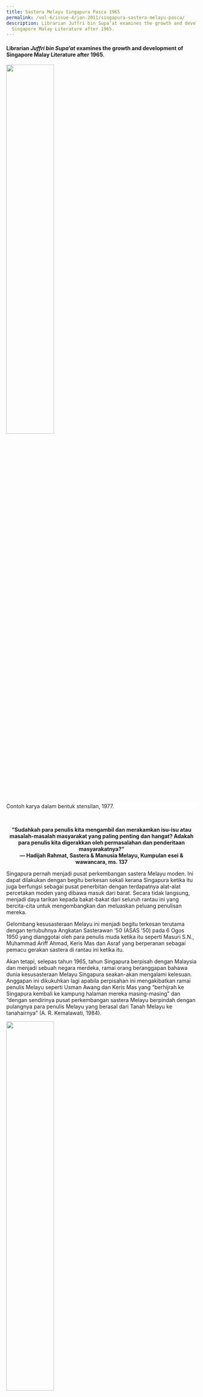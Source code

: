 ```yaml
---
title: Sastera Melayu Singapura Pasca 1965
permalink: /vol-6/issue-4/jan-2011/singapura-sastera-melayu-pasca/
description: Librarian Juffri bin Supa’at examines the growth and development of
  Singapore Malay Literature after 1965.
---
```

#### Librarian *Juffri bin Supa’at* examines the growth and development of Singapore Malay Literature after 1965.

<img style="width:50%;" src="/images/Vol%206%20issue%204/SasteraMelayu/Friday,%20Dec%2009,%202005%20(5a).jpg">
 <div style="background-color: white;">Contoh karya dalam bentuk stensilan, 1977.</div>

   
<center><b>“Sudahkah para penulis kita mengambil dan merakamkan isu-isu atau masalah-masalah masyarakat yang paling penting dan hangat? Adakah para penulis kita digerakkan oleh permasalahan dan penderitaan masyarakatnya?”<br> — Hadijah Rahmat, Sastera &amp; Manusia Melayu, Kumpulan esei &amp; wawancara, ms. 137</b></center>

Singapura pernah menjadi pusat perkembangan sastera Melayu moden. Ini dapat dilakukan dengan begitu berkesan sekali kerana Singapura ketika itu juga berfungsi sebagai pusat penerbitan dengan terdapatnya alat-alat percetakan moden yang dibawa masuk dari barat. Secara tidak langsung, menjadi daya tarikan kepada bakat-bakat dari seluruh rantau ini yang bercita-cita untuk mengembangkan dan meluaskan peluang penulisan mereka.

Gelombang kesusasteraan Melayu ini menjadi begitu terkesan terutama dengan tertubuhnya Angkatan Sasterawan ’50 (ASAS ’50) pada 6 Ogos 1950 yang dianggotai oleh para penulis muda ketika itu seperti Masuri S.N., Muhammad Ariff Ahmad, Keris Mas dan Asraf yang berperanan sebagai pemacu gerakan sastera di rantau ini ketika itu.

Akan tetapi, selepas tahun 1965, tahun Singapura berpisah dengan Malaysia dan menjadi sebuah negara merdeka, ramai orang beranggapan bahawa dunia kesusasteraan Melayu Singapura seakan-akan mengalami kelesuan. Anggapan ini dikukuhkan lagi apabila perpisahan ini mengakibatkan ramai penulis Melayu seperti Usman Awang dan Keris Mas yang “berhijrah ke Singapura kembali ke kampung halaman mereka masing-masing” dan “dengan sendirinya pusat perkembangan sastera Melayu berpindah dengan pulangnya para penulis Melayu yang berasal dari Tanah Melayu ke tanahairnya” (A. R. Kemalawati, 1984).

<img style="width:50%;" src="/images/Vol%206%20issue%204/SasteraMelayu/Friday,%20Dec%2009,%202005%20(4).jpg">
 <div style="background-color: white;">Karya Masuri S.N. dalam bentuk stensilan, 1977.</div>

Meskipun ramai yang bertanggapan begitu, sastera Melayu di Singapura tetap berkembang. Walaupun perkembangan tersebut tidak serancak sebelum perpisahan tetapi “malangnya perkembangan kesusasteraan Melayu Singapura selepas peristiwa ini tidak banyak diketahui dan tidak banyak diperkatakan orang” (Mohd Latiff Mohd, 1982).

Masih terdapat karya-karya sastera yang masih terus dilahirkan walaupun menurut Masuri (1983), kebanyakan karya sastera Melayu di Singapura, terutama yang dihasilkan pada tahun 1965–1969 masih lagi terikat dan terkait dengan sastera Melayu di Malaysia. Hal ini berlaku kerana pada tahun-tahun awal perpisahan ini para penulis karya kreatif di Singapura “masih terus merasakan bahawa mereka adalah sebahagian dari masyarakat penulis di Malaysia” kerana penggunaan bahasa dan media yang sama. Oleh itu, kegiatan penulisan ini masih lagi diteruskan “secara sebadan dan senyawa dengan perkembangan sastera Melayu dalam erti yang seluas-luasnya”.

Selain pengaruh bahasa, budaya dan hubungan Singapura dan Malaysia yang masih terkait, kehadiran para penulis seperti Masuri, Harun Aminurashid (Har) dan Muhammad Ariff Ahmad (Mas) daripada generasi awal masih terus mempengaruhi lapangan kesusasteraan tanahair. Oleh itu, corak identiti sastera Singapura masih tidak banyak perbezaan. Antara karya sastera yang dihasilkan pada masa ini ialah drama *Adam Kena Hujan* oleh Mas, kumpulan puisi *Bunga Pahit* oleh Masuri S.N. dan novel *Sultan Mahmud Shah Melaka* dan *Peristiwa Laksamana Cheng Ho ka-Melaka* oleh Har.

Novel *Mail Mau Kawin* yang terbit pada tahun 1976 merupakan novel yang pertama ditulis oleh penulis Singapura selepas tahun 1965 dan mempunyai tema dan latar berkisar kehidupan moden di Singapura. Novel *Mail Mau Kawin* tulisan Mas telah menyentuh kehidupan generasi muda Singapura yang cuba mencari tempat dalam arus pesat perbandaran dalam mengejar impian mereka. Tema yang sedemikan mungkin sebagai cerminan keadaan pada tahun 70-an; tahun-tahun pembangunan bandar. Pada masa yang sama, masyarakat Melayu cuba menyesuaikan diri dengan keadaan hidup yang berbeza; perpindahan dari kampung ke rumah pangsa serta perubahan lanskap ekonomi Singapura ketika itu yang bergerak ke arah perindustrian.

<img style="width:80%;" src="/images/Vol%206%20issue%204/SasteraMelayu/Hak%20cipta.jpg">
 <div style="background-color: white;"><i>Hak cipta terpelihara, Pustaka Nasional, 1976; Hak cipta terpelihara, Pustaka Nasional, 1996.</i></div>

Pada tahun-tahun 70-an juga muncul kumpulan penulispenulis muda seperti Mohamed Latiff Mohamed, Djamal Tukimin, Haron Abdul Majid, Noor Hidayat, Bahri Rajib dan Ajaki yang melahirkan karya-karya yang agak berbeza dengan penulis-penulis generasi sebelumnya.

Namun, karya-karya yang dihasilkan masih lagi berkisar kepada tema dan latar yang berkaitan dengan perpisahan dua negara tersebut. Hal ini mungkin berlaku disebabkan perpisahan yang agak mengejutkan itu. Banyak karya sama ada yang berbentuk cerpen atau puisi memaparkan kemiskinan dan ketegangan politik dalam tahun-tahun 60-an. Karyakarya yang mewarnai kehidupan masyarakat Melayu ketika itu hinggalah ke detik perpisahan seperti yang terdapat dalam antologi cerpen *Dua Persimpangan*.

Pada masa itu juga, kebanyakan penerbitan sastera tersiar di suratkhabar, surat berita persatuan-persatuan bahasa dan sastera selain dalam bentuk stensilan. Persatuan Bahasa Melayu Universiti Kebangsaan Singapura umpamanya telah menerbitkan *Jejak Kembara* yang “diketuai oleh Rasiah Halil dan Hadijah Rahmat” (Mana Sikana, 2003, ms. 24).

Sekumpulan penulis-penulis muda sudut penulis Perpustakaan Toa Payoh pula telah menerbitkan siri *Gema Pustaka*. Siri ini memuatkan tulisan ahli kumpulan tersebut menjadi wadah untuk mengasah “bakat ahli-ahli yang masih berada di tahap percubaan” (A Rahim Basri, 1985).

<img style="width:50%;" src="/images/Vol%206%20issue%204/SasteraMelayu/gema%20pustaka1.jpg">
 <div style="background-color: white;"><i> Gema Pustaka 5</i> . Hak cipta terpelihara. Sudut Penulis Perpustakaan Cawangan Toa Payoh, 1985.</div>

Pada akhir tahun-tahun 80-an dan 90-an, perkembangan yang menarik berlaku dengan kemunculan ramai penulis muda yang kebanyakannya dilahirkan selepas tahun 1965. Selain terlibat dengan kegiatan-kegiatan persuratan melalui pertubuhan yang sedia ada, tumbuh juga kumpulan-kumpulan seperti Kupuja (Kumpulan Pemuisi Remaja) yang juga merupakan anggota muda ASAS ’50 dan KAMUS (Kumpulan Angkatan Muda Sastera).

Pada tahun 1994, terbit beberapa buah novel yang dihasilkan daripada bengkel penulisan sastera remaja yang diadakan di Singapura pada November 1992 dan Februari 1993 anjuran Badan Kesenian Melayu Singapura, Mendaki dan Dewan Bahasa dan Pustaka, Malaysia. Antaranya ialah *Nazri Aswandi* dan *Rindu Emilia* tulisan Mohd Rafi Abu Bakar dan Junaidah Mohd Sali. Tema novel-novel ini berkisar kehidupan remaja seperti konflik dalam persekolahan dan cinta yang berlatarkan kehidupan di kota Singa ketika itu.

<img style="width:50%;" src="/images/Vol%206%20issue%204/SasteraMelayu/nazri.jpg">
 <div style="background-color: white;">Hak cipta terpelihara, Dewan Bahasa dan Pustaka, 1994.</div>

Pada dekad ini juga beberapa orang penulis yang mula bergiat pada awal 80-an telah mula mengorak langkah dan memperlihatkan ketajaman mata pena mereka. Dua orang penulis daripada mereka ialah Isa Kamari dan Johar Buang. Isa Kamari membina tapak karya-karyanya bersandarkan sejarah yang mempunyai daya penceritaan tersendiri melalui novel-novelnya seperti *Satu Bumi*, *Atas Nama Cinta* dan *Memeluk Gerhana*. Johar Buang pula menjadi pengorak sastera berbentuk sufi melalui cerpen dan puisinya. Antara karya beliau termasuklah *Kisah seorang zahid* dan *Perahu Melayu di lautan Khulzum*.

<img style="width:80%;" src="/images/Vol%206%20issue%204/SasteraMelayu/Nazri_1.jpg">
 <div style="background-color: white;"><i>Hak cipta terpelihara, Pustaka Melayu Publisher, 1998; Hak cipta terpelihara, Jahabersa, 2006.</i></div>

Sayembara sastera yang sering dianjurkan pada dekaddekad kebelakangan ini juga merupakan satu dorongan untuk menggalakkan penghasilan karya seperti Sayembara Watan I &amp; II serta Sayembara Novel Temasik. Novel-novel yang dihasilkan telah memaparkan berbagai isu masa kini yang menyentuh keadaan masyarakat, pendidikan dan ekonomi. Sayembara Novel Watan umpamanya telah menghasilkan lebih daripada 20 buah novel. Antara karyakarya yang ialah *Kesal* oleh Mohd Ikhlash Abdullah dan *Kuman* oleh Dehliez.

Kini, dengan pelbagai inisiatif untuk mengembangkan kesenian di Singapura, sudah tentu kita dapat menjangkakan hasil-hasil karya yang lebih menarik dan bermutu tinggi daripada para penulis kita pada masa hadapan. Mungkin juga terdapat ruang dan wadah untuk para penulis bereksperimen dan menggabungkan pelbagai media untuk melahirkan karya sastera yang lebih dinamik.

Yang pasti, kita dapat menjangkakan bahawa sastera Melayu di Singapura akan terus berkembang sebagaimana yang berlaku pada pasca 1965. Secara sedar atau tidak, kesinambungan ini telah membina laluan untuk mengembangkan jalur kesusasteraan Singapura. Meskipun berbeza, sastera Melayu Singapura tetap turut sama memberikan sumbangan bermakna dalam pembangunan sastera Melayu di nusantara disamping mencari peluang meneroka ruang-ruang persuratan di persada dunia.

#### **Singapore Malay Literature Post-1965**

Before 1965, Singapore was the centre of publishing in the region. This was due in part to the wealth of modern printing equipment it owned in advance of its neighbours, which attracted Malay authors from far and wide who sought to expand their publishing opportunities. In this way, Singapore played a key role in the development of modern Malay literature.

After the separation of Singapore from Malaysia in 1965, many anticipated that Singapore Malay Literature would face a bleak future, especially with the departure of many literary giants in the community — such as Usman Awang and Keris Mas — who decided to leave Singapore for their home country. Instead, Malay literature in Singapore continued to flourish despite the initial slow pace of development, and we can expect it to continue to grow.

Although differing from other bodies of Malay literature in the region, Singapore Malay Literature makes a significant and meaningful contribution to the development of Malay Literature as a whole, while simultaneously exploring opportunities on the global stage.

**Penulis menghargai usahasama Tajudin Jaffar, Setiausaha, Majlis Bahasa Melayu Singapura, yang mengulas makalah ini.**

<br>
<div style="background-color: white;">
<br>
<img src="/images/Authors/Juffri.jpg" style="width: 100px; height: 100px;">
<center><b>Juffri Bin Supa’at</b><br> Librarian<br>Lee Kong Chian Reference Library<br>National Library</center> </div>

#### **RUJUKAN**
      
A R Kemalawati, “[Singapura Main Peranan](http://eresources.nlb.gov.sg/newspapers/Digitised/Article/straitstimes19840329-1.2.87.11),” _Straits Times_, 29 March 1984, 4. (From NewspaperSG)

Dehliez, _[Kuman](https://eservice.nlb.gov.sg/item_holding.aspx?bid=11488468)_ (Singapura: Pustaka Nasional, 2002). (Call no. RSING 899.283 DEH)

Hadijah Rahmat, _Sastera Dan Manusia Melayu Baru. Kumpulan Esei &amp; Wawancara_ (Persatuan Wartawan Melayu Singapura, 1998)  
  
Harun Aminurrashid, _[Sultan Mahmud Shah Melaka](https://eservice.nlb.gov.sg/item_holding.aspx?bid=4183838)_ (Singapura: Pustaka Melayu, 1967). (Call no. Malay RSEA 899.13 HAR)

Harun Aminurrashid, _[Peristiwa Laksamana Cheng Ho ka-Melaka](https://eservice.nlb.gov.sg/item_holding.aspx?bid=4140295)_ (Singapura: Pustaka Melayu, 1969). (Call no. Malay RCLOS 899.2305 HAR)

Haron A. Rahman, “[Muncul Generasi Penulis Berjiwa Ke Singapuraan](http://eresources.nlb.gov.sg/newspapers/Digitised/Article/straitstimes19830118-1.2.197.8.2),”_Straits Times,_ 18 January 1983, 4. (From NewspaperSG)

Isa Kamari, _[Satu Bumi](https://eservice.nlb.gov.sg/item_holding.aspx?bid=9214039)_ (Singapura: Pustaka Melayu Publisher, 1998). (Call no. Malay RSING 899.28 ISA)

Isa Kamari, _[Atas Nama Cinta](https://eservice.nlb.gov.sg/item_holding.aspx?bid=12801985)_ (Kuala Lumpur: Al-Ameen Serve Holdings, 2006). (Call no. Malay RSING 899.283 ISA)

Isa Kamari, _[Memeluk Gerhana](https://eservice.nlb.gov.sg/item_holding.aspx?bid=12877827)_ (Kuala Lumpur: Al-Ameen Serve Holdings, 2007). (Call no. Malay R 899.283 ISA)

Johar Buang, _[Kisah Seorang Zahid](https://eservice.nlb.gov.sg/item_holding.aspx?bid=6529528)_ (Kuala Lumpur: Dewan Bahasa dan Pustaka, 1992). (Call no. Malay RSING 899.2305 JOH)

Junaidah Mohd Sali, _[Rindu Emilia](https://eservice.nlb.gov.sg/item_holding.aspx?bid=7029729)_ (Kuala Lumpur: Dewan Bahasa dan Pustaka, 1994(. (Call no. Malay RSING S899.2305 JUN)

Majlis Pusat Pertubuhan-pertubuhan Budaya Melayu Singapura, _[Sedekad Hadiah Sastera 1973­­­–83](https://eservice.nlb.gov.sg/item_holding.aspx?bid=4078152)_ (Singapura: Majlis Pusat Pertubuhan-Pertubuhan Budaya Melayu Singapura, 1983). (Call no. Malay RSING q899.2300625957 SED)

Mana Sikana, _[Sastera Singapura Dan Malaysia Di Era Pascamoden](https://eservice.nlb.gov.sg/item_holding.aspx?bid=11902188)_ (Singapura: Persama Enterprise, 2003). (Call no. Malay RSING 899.288 MAN)

Mas, _[Adam Kena Hujan](https://eservice.nlb.gov.sg/item_holding.aspx?bid=4117803)_ (Kuala Lumpur: Marican, 1966). (Call no. Malay RCLOS 899.232 MAS)

Mas, _[Mail Mau Kawin](https://eservice.nlb.gov.sg/item_holding.aspx?bid=4140469)_ (Singapura: Pustaka Nasional, 1976). (Call no. Malay RSING S899.2305 MAS)

S. N. Masuri, _[Bunga Pahit: Kumpulan Kedua Dari Suara Dan Dichara, Sajak-Sajak ilihan 1957–60](https://eservice.nlb.gov.sg/item_holding.aspx?bid=4120231)_ (Kuala Lumpur: Oxford University Press, 1967). (Call no. Malay RCLOS 899.2305 MAS)

Mohd Ikhlash Abdullah, _[Kesal](https://eservice.nlb.gov.sg/item_holding.aspx?bid=11721573)_ (Singapore: Pustaka Nasional, 2002). (Call no. Malay RSING 899.283 MOH)

Mohd Latiff Mohd and Gunawan Jasmin, _[Dua Persimpangan: Satu Antologi Cerpen](https://eservice.nlb.gov.sg/item_holding.aspx?bid=4140214)_ (Singapura: Solo Enterprises, 1977). (Call no. Malay RSING S899.2305 MUH)

Mohd Latiff Mohd, “[Dua Penulis Muda Selepas 1965](http://eresources.nlb.gov.sg/newspapers/Digitised/Article/straitstimes19821214-1.2.142.6.1),” _Straits Times_, 14 December 1982, 24. (From NewspaperSG)

Mohd Latiff Mohd, “[Hasil Karya Sastera Melayu Lepas 1965](http://eresources.nlb.gov.sg/newspapers/Digitised/Article/straitstimes19821130-1.2.158.31.2),” _Straits Times,_ 30 November 1982, 4\. (From NewspaperSG)

Mohd Rafi Abu Bakar, _[Nazri Aswandi](https://eservice.nlb.gov.sg/item_holding.aspx?bid=7029732)_ (Kuala Lumpur: Dewan Bahasa dan Pustaka, 1994). (Call no. Malay RSING S899.2305 MOH)

Singapore. Perpustakaan Negara. Cawangan Toa Payoh. Sudut Penulis, _[Gema Pustaka 5](https://eservice.nlb.gov.sg/item_holding.aspx?bid=5278228)_ (Singapura: Perpustakaan Negara Singapura, 1985). (Call no. Malay RSING qS899.23008105 GEM)